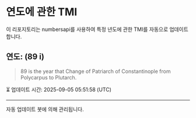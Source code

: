 
# 연도에 관한 TMI

이 리포지토리는 numbersapi를 사용하여 특정 년도에 관한 TMI를 자동으로 업데이트합니다.

## 연도: (89 i)
> 89 is the year that Change of Patriarch of Constantinople from Polycarpus to Plutarch.

⏳ 업데이트 시간: 2025-09-05 05:51:58 (UTC)

---
자동 업데이트 봇에 의해 관리됩니다.
